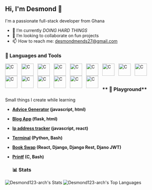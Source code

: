 ## Hi, I'm Desmond 👋

I'm  a passionate full-stack developer from Ghana

- 🌱 I’m currently <i>DOING HARD THINGS </i>
- 👯 I’m looking to collaborate on fun projects
- 📫 How to reach me: desmondmends27@gmail.com

### 🧰 Languages and Tools
<img  align="left" alt="C" width="40px" style="padding-right:10px" src="https://cdn.jsdelivr.net/gh/devicons/devicon@latest/icons/c/c-original.svg" />
<img  align="left" alt="C" width="40px" style="padding-right:10px" src="https://cdn.jsdelivr.net/gh/devicons/devicon@latest/icons/vim/vim-original.svg" />
<img  align="left" alt="C" width="40px" style="padding-right:10px" src="https://cdn.jsdelivr.net/gh/devicons/devicon@latest/icons/vscode/vscode-original.svg" />
<img  align="left" alt="C" width="40px" style="padding-right:10px" src="https://cdn.jsdelivr.net/gh/devicons/devicon@latest/icons/html5/html5-original.svg"/>
<img  align="left" alt="C" width="40px" style="padding-right:10px" src="https://cdn.jsdelivr.net/gh/devicons/devicon@latest/icons/css3/css3-original.svg"/>
<img  align="left" alt="C" width="40px" style="padding-right:10px" src="https://cdn.jsdelivr.net/gh/devicons/devicon@latest/icons/javascript/javascript-original.svg" />
<img  align="left" alt="C" width="40px" style="padding-right:10px" src="https://cdn.jsdelivr.net/gh/devicons/devicon@latest/icons/react/react-original.svg" />
<img  align="left" alt="C" width="40px" style="padding-right:10px" src="https://cdn.jsdelivr.net/gh/devicons/devicon@latest/icons/bootstrap/bootstrap-original.svg" />
<img  align="left" alt="C" width="40px" style="padding-right:10px" src="https://cdn.jsdelivr.net/gh/devicons/devicon@latest/icons/tailwindcss/tailwindcss-original.svg" />
<img  align="left" alt="C" width="40px" style="padding-right:10px" src="https://cdn.jsdelivr.net/gh/devicons/devicon@latest/icons/python/python-original.svg" />
<img  align="left" alt="C" width="40px" style="padding-right:10px" src="https://cdn.jsdelivr.net/gh/devicons/devicon@latest/icons/django/django-plain.svg" />
<img  align="left" alt="C" width="40px" style="padding-right:10px" src="https://cdn.jsdelivr.net/gh/devicons/devicon@latest/icons/djangorest/djangorest-plain.svg" />
<img  align="left" alt="C" width="40px" style="padding-right:10px" src="https://cdn.jsdelivr.net/gh/devicons/devicon@latest/icons/flask/flask-original.svg" />
<img  align="left" alt="C" width="40px" style="padding-right:10px" src="https://cdn.jsdelivr.net/gh/devicons/devicon@latest/icons/mysql/mysql-original.svg"/>
<img  align="left" alt="C" width="40px" style="padding-right:10px" src="https://cdn.jsdelivr.net/gh/devicons/devicon@latest/icons/postgresql/postgresql-original.svg">

<br/><br/><br/>
### ** 🎨 Playground**
Small things I create while learning

- **[Advice Generator](https://desmends27.github.io/advice-generator-app/) (javascript,  html)**
- **[Blog App](https://github.com/Desmends27/blog_app_flask) (flask,  html)**
- **[Ip address tracker](ip-address-tracker-master-taupe.vercel.app) (javascript,  react)**
- **[Terminal](https://github.com/Desmends27/terminal-gpt) (Python, Bash)**
- **[Book Swap](https://github.com/Desmends27/book_swap) (React, Django, Django Rest, Djano JWT)**
- **[Printf](https://github.com/Desmends27/printf) (C, Bash)**

  ### 📊 Stats
![Desmond123-arch's Stats](https://github-readme-stats.vercel.app/api?username=Desmond123-arch&theme=vue-dark&show_icons=true&hide_border=true&count_private=true)
![Desmond123-arch's Top Languages](https://github-readme-stats.vercel.app/api/top-langs/?username=Desmond123-arch&theme=vue-dark&show_icons=true&hide_border=true&layout=compact)
